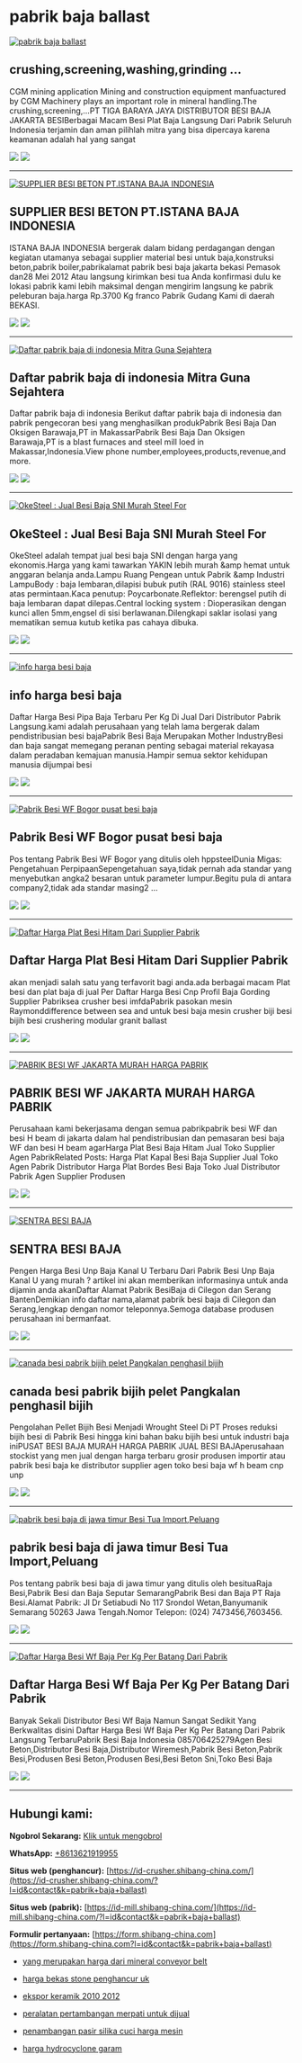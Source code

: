 # pabrik baja ballast

<a href="https://swt.shibang-china.com/?l=id&img&k=pabrik+baja+ballast" target="_blank">![pabrik baja ballast](http://static.shibang-china.com/all-800x300/987.jpg)</a>

## crushing,screening,washing,grinding …
CGM mining application Mining and construction equipment manfuactured by CGM Machinery plays an important role in mineral handling.The crushing,screening,…PT TIGA BARAYA JAYA DISTRIBUTOR BESI BAJA JAKARTA BESIBerbagai Macam Besi Plat Baja Langsung Dari Pabrik Seluruh Indonesia terjamin dan aman pilihlah mitra yang bisa dipercaya karena keamanan adalah hal yang sangat


<a href="https://whatsapp.shibangsoft.com/WhatsApp.php" target="_blank" title="WhatsApp">![](http://static.shibang-china.com/icon/whatsapp.png)</a> <a href="https://swt.shibang-china.com/?l=id&icon&k=pabrik+baja+ballast" target="_blank">![](http://static.shibang-china.com/icon/chat-id.png)</a>

---

<a href="https://swt.shibang-china.com/?l=id&img&k=pabrik+baja+ballast" target="_blank">![SUPPLIER BESI BETON PT.ISTANA BAJA INDONESIA](http://static.shibang-china.com/all-800x300/753.jpg)</a>

## SUPPLIER BESI BETON PT.ISTANA BAJA INDONESIA
ISTANA BAJA INDONESIA bergerak dalam bidang perdagangan dengan kegiatan utamanya sebagai supplier material besi untuk baja,konstruksi beton,pabrik boiler,pabrikalamat pabrik besi baja jakarta bekasi Pemasok dan28 Mei 2012 Atau langsung kirimkan besi tua Anda konfirmasi dulu ke lokasi pabrik kami lebih maksimal dengan mengirim langsung ke pabrik peleburan baja.harga Rp.3700 Kg franco Pabrik Gudang Kami di daerah BEKASI.


<a href="https://whatsapp.shibangsoft.com/WhatsApp.php" target="_blank" title="WhatsApp">![](http://static.shibang-china.com/icon/whatsapp.png)</a> <a href="https://swt.shibang-china.com/?l=id&icon&k=pabrik+baja+ballast" target="_blank">![](http://static.shibang-china.com/icon/chat-id.png)</a>

---

<a href="https://swt.shibang-china.com/?l=id&img&k=pabrik+baja+ballast" target="_blank">![Daftar pabrik baja di indonesia Mitra Guna Sejahtera](http://static.shibang-china.com/all-800x300/727.jpg)</a>

## Daftar pabrik baja di indonesia Mitra Guna Sejahtera
Daftar pabrik baja di indonesia Berikut daftar pabrik baja di indonesia dan pabrik pengecoran besi yang menghasilkan produkPabrik Besi Baja Dan Oksigen Barawaja,PT in MakassarPabrik Besi Baja Dan Oksigen Barawaja,PT is a blast furnaces and steel mill loed in Makassar,Indonesia.View phone number,employees,products,revenue,and more.


<a href="https://whatsapp.shibangsoft.com/WhatsApp.php" target="_blank" title="WhatsApp">![](http://static.shibang-china.com/icon/whatsapp.png)</a> <a href="https://swt.shibang-china.com/?l=id&icon&k=pabrik+baja+ballast" target="_blank">![](http://static.shibang-china.com/icon/chat-id.png)</a>

---

<a href="https://swt.shibang-china.com/?l=id&img&k=pabrik+baja+ballast" target="_blank">![OkeSteel : Jual Besi Baja SNI Murah Steel For](http://static.shibang-china.com/all-800x300/29.jpg)</a>

## OkeSteel : Jual Besi Baja SNI Murah Steel For
OkeSteel adalah tempat jual besi baja SNI dengan harga yang ekonomis.Harga yang kami tawarkan YAKIN lebih murah &amp hemat untuk anggaran belanja anda.Lampu Ruang Pengean untuk Pabrik &amp Industri LampuBody : baja lembaran,dilapisi bubuk putih (RAL 9016) stainless steel atas permintaan.Kaca penutup: Poycarbonate.Reflektor: berengsel putih di baja lembaran dapat dilepas.Central locking system : Dioperasikan dengan kunci allen 5mm,engsel di sisi berlawanan.Dilengkapi saklar isolasi yang mematikan semua kutub ketika pas cahaya dibuka.


<a href="https://whatsapp.shibangsoft.com/WhatsApp.php" target="_blank" title="WhatsApp">![](http://static.shibang-china.com/icon/whatsapp.png)</a> <a href="https://swt.shibang-china.com/?l=id&icon&k=pabrik+baja+ballast" target="_blank">![](http://static.shibang-china.com/icon/chat-id.png)</a>

---

<a href="https://swt.shibang-china.com/?l=id&img&k=pabrik+baja+ballast" target="_blank">![info harga besi baja](http://static.shibang-china.com/all-800x300/198.jpg)</a>

## info harga besi baja
Daftar Harga Besi Pipa Baja Terbaru Per Kg Di Jual Dari Distributor Pabrik Langsung.kami adalah perusahaan yang telah lama bergerak dalam pendistribusian besi bajaPabrik Besi Baja Merupakan Mother IndustryBesi dan baja sangat memegang peranan penting se­bagai material rekayasa dalam peradaban kemajuan ma­n­usia.Hampir semua sektor kehidupan manusia di­jumpai besi


<a href="https://whatsapp.shibangsoft.com/WhatsApp.php" target="_blank" title="WhatsApp">![](http://static.shibang-china.com/icon/whatsapp.png)</a> <a href="https://swt.shibang-china.com/?l=id&icon&k=pabrik+baja+ballast" target="_blank">![](http://static.shibang-china.com/icon/chat-id.png)</a>

---

<a href="https://swt.shibang-china.com/?l=id&img&k=pabrik+baja+ballast" target="_blank">![Pabrik Besi WF Bogor pusat besi baja](http://static.shibang-china.com/all-800x300/506.jpg)</a>

## Pabrik Besi WF Bogor pusat besi baja
Pos tentang Pabrik Besi WF Bogor yang ditulis oleh hppsteelDunia Migas: Pengetahuan PerpipaanSepengetahuan saya,tidak pernah ada standar yang menyebutkan angka2 besaran untuk parameter lumpur.Begitu pula di antara company2,tidak ada standar masing2 …


<a href="https://whatsapp.shibangsoft.com/WhatsApp.php" target="_blank" title="WhatsApp">![](http://static.shibang-china.com/icon/whatsapp.png)</a> <a href="https://swt.shibang-china.com/?l=id&icon&k=pabrik+baja+ballast" target="_blank">![](http://static.shibang-china.com/icon/chat-id.png)</a>

---

<a href="https://swt.shibang-china.com/?l=id&img&k=pabrik+baja+ballast" target="_blank">![Daftar Harga Plat Besi Hitam Dari Supplier Pabrik](http://static.shibang-china.com/all-800x300/154.jpg)</a>

## Daftar Harga Plat Besi Hitam Dari Supplier Pabrik
akan menjadi salah satu yang terfavorit bagi anda.ada berbagai macam Plat besi dan plat baja di jual Per Daftar Harga Besi Cnp Profil Baja Gording Supplier Pabriksea crusher besi imfdaPabrik pasokan mesin Raymonddifference between sea and untuk besi baja mesin crusher biji besi bijih besi crushering modular granit ballast


<a href="https://whatsapp.shibangsoft.com/WhatsApp.php" target="_blank" title="WhatsApp">![](http://static.shibang-china.com/icon/whatsapp.png)</a> <a href="https://swt.shibang-china.com/?l=id&icon&k=pabrik+baja+ballast" target="_blank">![](http://static.shibang-china.com/icon/chat-id.png)</a>

---

<a href="https://swt.shibang-china.com/?l=id&img&k=pabrik+baja+ballast" target="_blank">![PABRIK BESI WF JAKARTA MURAH HARGA PABRIK](http://static.shibang-china.com/all-800x300/119.jpg)</a>

## PABRIK BESI WF JAKARTA MURAH HARGA PABRIK
Perusahaan kami bekerjasama dengan semua pabrikpabrik besi WF dan besi H beam di jakarta dalam hal pendistribusian dan pemasaran besi baja WF dan besi H beam agarHarga Plat Besi Baja Hitam Jual Toko Supplier Agen PabrikRelated Posts: Harga Plat Kapal Besi Baja Supplier Jual Toko Agen Pabrik Distributor Harga Plat Bordes Besi Baja Toko Jual Distributor Pabrik Agen Supplier Produsen


<a href="https://whatsapp.shibangsoft.com/WhatsApp.php" target="_blank" title="WhatsApp">![](http://static.shibang-china.com/icon/whatsapp.png)</a> <a href="https://swt.shibang-china.com/?l=id&icon&k=pabrik+baja+ballast" target="_blank">![](http://static.shibang-china.com/icon/chat-id.png)</a>

---

<a href="https://swt.shibang-china.com/?l=id&img&k=pabrik+baja+ballast" target="_blank">![SENTRA BESI BAJA](http://static.shibang-china.com/all-800x300/1156.jpg)</a>

## SENTRA BESI BAJA
Pengen Harga Besi Unp Baja Kanal U Terbaru Dari Pabrik Besi Unp Baja Kanal U yang murah ? artikel ini akan memberikan informasinya untuk anda dijamin anda akanDaftar Alamat Pabrik BesiBaja di Cilegon dan Serang BantenDemikian info daftar nama,alamat pabrik besi baja di Cilegon dan Serang,lengkap dengan nomor teleponnya.Semoga database produsen perusahaan ini bermanfaat.


<a href="https://whatsapp.shibangsoft.com/WhatsApp.php" target="_blank" title="WhatsApp">![](http://static.shibang-china.com/icon/whatsapp.png)</a> <a href="https://swt.shibang-china.com/?l=id&icon&k=pabrik+baja+ballast" target="_blank">![](http://static.shibang-china.com/icon/chat-id.png)</a>

---

<a href="https://swt.shibang-china.com/?l=id&img&k=pabrik+baja+ballast" target="_blank">![canada besi pabrik bijih pelet Pangkalan penghasil bijih](http://static.shibang-china.com/all-800x300/570.jpg)</a>

## canada besi pabrik bijih pelet Pangkalan penghasil bijih
Pengolahan Pellet Bijih Besi Menjadi Wrought Steel Di PT Proses reduksi bijih besi di Pabrik Besi hingga kini bahan baku bijih besi untuk industri baja iniPUSAT BESI BAJA MURAH HARGA PABRIK JUAL BESI BAJAperusahaan stockist yang men jual dengan harga terbaru grosir produsen importir atau pabrik besi baja ke distributor supplier agen toko besi baja wf h beam cnp unp


<a href="https://whatsapp.shibangsoft.com/WhatsApp.php" target="_blank" title="WhatsApp">![](http://static.shibang-china.com/icon/whatsapp.png)</a> <a href="https://swt.shibang-china.com/?l=id&icon&k=pabrik+baja+ballast" target="_blank">![](http://static.shibang-china.com/icon/chat-id.png)</a>

---

<a href="https://swt.shibang-china.com/?l=id&img&k=pabrik+baja+ballast" target="_blank">![pabrik besi baja di jawa timur Besi Tua Import,Peluang](http://static.shibang-china.com/all-800x300/127.jpg)</a>

## pabrik besi baja di jawa timur Besi Tua Import,Peluang
Pos tentang pabrik besi baja di jawa timur yang ditulis oleh besituaRaja Besi,Pabrik Besi dan Baja Seputar SemarangPabrik Besi dan Baja PT Raja Besi.Alamat Pabrik: Jl Dr Setiabudi No 117 Srondol Wetan,Banyumanik Semarang 50263 Jawa Tengah.Nomor Telepon: (024) 7473456,7603456.


<a href="https://whatsapp.shibangsoft.com/WhatsApp.php" target="_blank" title="WhatsApp">![](http://static.shibang-china.com/icon/whatsapp.png)</a> <a href="https://swt.shibang-china.com/?l=id&icon&k=pabrik+baja+ballast" target="_blank">![](http://static.shibang-china.com/icon/chat-id.png)</a>

---

<a href="https://swt.shibang-china.com/?l=id&img&k=pabrik+baja+ballast" target="_blank">![Daftar Harga Besi Wf Baja Per Kg Per Batang Dari Pabrik](http://static.shibang-china.com/all-800x300/254.jpg)</a>

## Daftar Harga Besi Wf Baja Per Kg Per Batang Dari Pabrik
Banyak Sekali Distributor Besi Wf Baja Namun Sangat Sedikit Yang Berkwalitas disini Daftar Harga Besi Wf Baja Per Kg Per Batang Dari Pabrik Langsung TerbaruPabrik Besi Baja Indonesia 085706425279Agen Besi Beton,Distributor Besi Baja,Distributor Wiremesh,Pabrik Besi Beton,Pabrik Besi,Produsen Besi Beton,Produsen Besi,Besi Beton Sni,Toko Besi Baja


<a href="https://whatsapp.shibangsoft.com/WhatsApp.php" target="_blank" title="WhatsApp">![](http://static.shibang-china.com/icon/whatsapp.png)</a> <a href="https://swt.shibang-china.com/?l=id&icon&k=pabrik+baja+ballast" target="_blank">![](http://static.shibang-china.com/icon/chat-id.png)</a>

---
## Hubungi kami:

**Ngobrol Sekarang:** [Klik untuk mengobrol](https://swt.shibang-china.com?l=id&contact&k=pabrik+baja+ballast)

**WhatsApp:**  [+8613621919955](https://whatsapp.shibangsoft.com/WhatsApp.php)

**Situs web (penghancur):** [https://id-crusher.shibang-china.com/](https://id-crusher.shibang-china.com/?l=id&contact&k=pabrik+baja+ballast)

**Situs web (pabrik):** [https://id-mill.shibang-china.com/](https://id-mill.shibang-china.com/?l=id&contact&k=pabrik+baja+ballast)

**Formulir pertanyaan:** [https://form.shibang-china.com](https://form.shibang-china.com?l=id&contact&k=pabrik+baja+ballast)

* [yang merupakan harga dari mineral conveyor belt](../35/yang%20merupakan%20harga%20dari%20mineral%20conveyor%20belt.md)

* [harga bekas stone penghancur uk](../38/harga%20bekas%20stone%20penghancur%20uk.md)

* [ekspor keramik 2010 2012](../40/ekspor%20keramik%202010%202012.md)

* [peralatan pertambangan merpati untuk dijual](../33/peralatan%20pertambangan%20merpati%20untuk%20dijual.md)

* [penambangan pasir silika cuci harga mesin](../38/penambangan%20pasir%20silika%20cuci%20harga%20mesin.md)

* [harga hydrocyclone garam](../40/harga%20hydrocyclone%20garam.md)